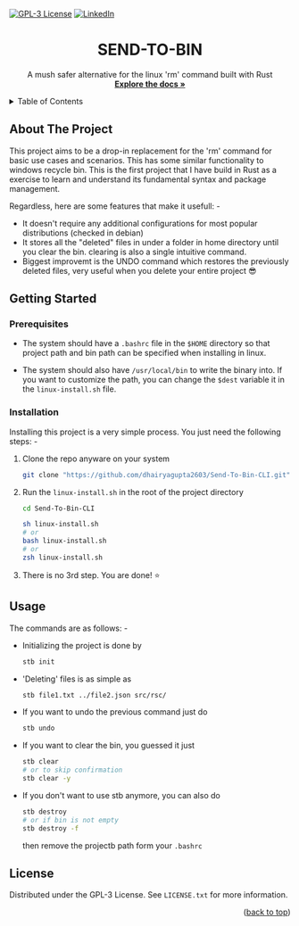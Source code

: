 <a name="readme-top"></a>

[![GPL-3 License][license-shield]][license-url]
[![LinkedIn][linkedin-shield]][linkedin-url]


<!-- PROJECT LOGO -->
<div align="center">
  <h1 align="center">SEND-TO-BIN</h1>

  <p align="center">
    A mush safer alternative for the linux 'rm' command built with Rust
    <br />
    <a href="https://github.com/dhairyagupta2603/Send-To-Bin-CLI"><strong>Explore the docs »</strong></a>
    <br />
  </p>
</div>


<!-- TABLE OF CONTENTS -->
<details>
  <summary>Table of Contents</summary>
  <ol>
    <li>
      <a href="#about-the-project">About The Project</a>
    </li>
    <li>
      <a href="#getting-started">Getting Started</a>
      <ul>
        <li><a href="#prerequisites">Prerequisites</a></li>
        <li><a href="#installation">Installation</a></li>
      </ul>
    </li>
    <li><a href="#usage">Usage</a></li>
    <li><a href="#license">License</a></li>
    
  </ol>
</details>



<!-- ABOUT THE PROJECT -->
## About The Project

This project aims to be a drop-in replacement for the 'rm' command for basic use cases and scenarios. This has some similar functionality to windows recycle bin. This is the first project that I have build in Rust as a exercise to learn and understand its fundamental syntax and package management. 

Regardless, here are some features that make it usefull: -
* It doesn't require any additional configurations for most popular distributions (checked in debian)
* It stores all the "deleted" files in under a folder in home directory until you clear the bin. clearing is also a single intuitive command. 
* Biggest improvemt is the UNDO command which restores the previously deleted files, very useful when you delete your entire project :sunglasses:

<!-- GETTING STARTED -->
## Getting Started
### Prerequisites

* The system should have a ```.bashrc``` file in the ```$HOME``` directory so that project path and bin path can be specified when installing in linux. 

* The system should also have ```/usr/local/bin``` to write the binary into. If you want to customize the path, you can change the ```$dest``` variable it in the ```linux-install.sh``` file.

### Installation

Installing this project is a very simple process. You just need the following steps: -
1. Clone the repo anyware on your system 
    ```sh
    git clone "https://github.com/dhairyagupta2603/Send-To-Bin-CLI.git"
    ```

2. Run the ```linux-install.sh``` in the root of the project directory
   ```sh
   cd Send-To-Bin-CLI

   sh linux-install.sh
   # or
   bash linux-install.sh 
   # or 
   zsh linux-install.sh
   ```
3. There is no 3rd step. You are done! :star: 

<!-- USAGE EXAMPLES -->
## Usage

The commands are as follows: -
* Initializing the project is done by 
  ```sh
  stb init
  ```
* 'Deleting' files is as simple as 
  ```sh
  stb file1.txt ../file2.json src/rsc/ 
  ```
* If you want to undo the previous command just do 
  ```sh
  stb undo
  ```
* If you want to clear the bin, you guessed it just
  ```sh
  stb clear
  # or to skip confirmation
  stb clear -y
  ```
* If you don't want to use stb anymore, you can also do 
  ```sh
  stb destroy
  # or if bin is not empty
  stb destroy -f 
  ```
  then remove the projectb path form your ```.bashrc```

<!-- LICENSE -->
## License

Distributed under the GPL-3 License. See `LICENSE.txt` for more information.

<p align="right">(<a href="#readme-top">back to top</a>)</p>


<!-- MARKDOWN LINKS & IMAGES -->
[license-shield]: https://img.shields.io/badge/LICENSE-GPL-3?style=for-the-badge
[linkedin-shield]: https://img.shields.io/badge/-LinkedIn-black.svg?style=for-the-badge&logo=linkedin&colorB=555
[linkedin-url]: https://www.linkedin.com/in/dhairya-gupta-2603m/
[license-url]: https://github.com/dhairyagupta2603/Send-To-Bin-CLI/blob/main/LICENSE.txt
